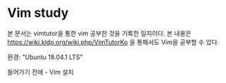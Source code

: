 # Vim study
본 문서는 vimtutor을 통한 vim 공부한 것을 기록한 일지이다.
본 내용은 https://wiki.kldp.org/wiki.php/VimTutorKo 을 통해서도 Vim을 공부할 수 있다.

환경: "Ubuntu 18.04.1 LTS"

들어가기 전에 - Vim 설치

